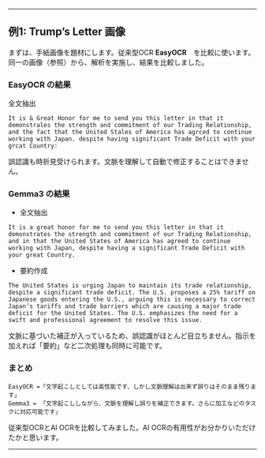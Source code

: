 
---

## 例1: Trump’s Letter 画像

まずは、手紙画像を題材にします。従来型OCR **EasyOCR**　を比較に使います。同一の画像（参照）から、解析を実施し、結果を比較しました。

### **EasyOCR の結果**

全文抽出
```
It is & Great Honor for me to send you this letter in that it demonstrales the strength and commitment of our Trading Relationship, and the fact that the United Stales of America has agrced to continue working with Japan. despite having significant Trade Deficit with your grcat Country:
```
誤認識も時折見受けられます。文脈を理解して自動で修正することはできません。

### **Gemma3 の結果**

* 全文抽出
```
It is a great honor for me to send you this letter in that it demonstrates the strength and commitment of our Trading Relationship, and in that the United States of America has agreed to continue working with Japan, despite having a significant Trade Deficit with your great Country.
```

* 要約作成
```
The United States is urging Japan to maintain its trade relationship, despite a significant trade deficit. The U.S. proposes a 25% tariff on Japanese goods entering the U.S., arguing this is necessary to correct Japan’s tariffs and trade barriers which are causing a major trade deficit for the United States. The U.S. emphasizes the need for a swift and professional agreement to resolve this issue.
```

文脈に基づいた補正が入っているため、誤認識がほとんど目立ちません。指示を加えれば「要約」など二次処理も同時に可能です。

### **まとめ**

```
EasyOCR =「文字起こしとしては高性能です、しかし文脈理解は出来ず誤りはそのまま残ります」
Gemma3 = 「文字起こししながら、文脈を理解し誤りを補正できます。さらに加工などのタスクに対応可能です」
```

従来型OCRとAI OCRを比較してみました。AI OCRの有用性がお分かりいただけたかと思います。

---

